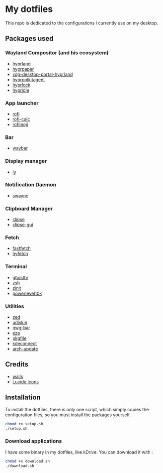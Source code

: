 # My dotfiles
This repo is dedicated to the configurations I currently use on my desktop.

## Packages used
### Wayland Compositor (and his ecosystem)
- [hyprland](https://archlinux.org/packages/extra/x86_64/hyprland/)
- [hyprpaper](https://archlinux.org/packages/extra/x86_64/hyprpaper/)
- [xdg-desktop-portal-hyprland](https://archlinux.org/packages/extra/x86_64/xdg-desktop-portal-hyprland/)
- [hyprpolkitagent](https://archlinux.org/packages/extra/x86_64/hyprpolkitagent/)
- [hyprlock](https://archlinux.org/packages/extra/x86_64/hyprlock/)
- [hypridle](https://archlinux.org/packages/extra/x86_64/hypridle/)

### App launcher
- [rofi](https://archlinux.org/packages/extra/x86_64/rofi/)
- [rofi-calc](https://archlinux.org/packages/extra/x86_64/rofi-calc/)
- [rofimoji](https://archlinux.org/packages/extra/any/rofimoji/)

### Bar
- [waybar](https://archlinux.org/packages/extra/x86_64/waybar/)

### Display manager
- [ly](https://archlinux.org/packages/extra/x86_64/ly/)

### Notification Daemon
- [swaync](https://archlinux.org/packages/extra/x86_64/swaync/)

### Clipboard Manager
- [clipse](https://aur.archlinux.org/packages/clipse)
- [clipse-gui](https://aur.archlinux.org/packages/clipse-gui)

### Fetch
- [fastfetch](https://archlinux.org/packages/extra/x86_64/fastfetch/)
- [hyfetch](https://archlinux.org/packages/extra/x86_64/hyfetch/)

### Terminal
- [ghostty](https://archlinux.org/packages/extra/x86_64/ghostty/)
- [zsh](https://archlinux.org/packages/extra/x86_64/zsh/)
- [zinit](https://github.com/zdharma-continuum/zinit)
- [powerlevel10k](https://github.com/romkatv/powerlevel10k#zinit)

### Utilities
- [zed](https://archlinux.org/packages/extra/x86_64/zed/)
- [udiskie](https://archlinux.org/packages/extra/any/udiskie/)
- [nwg-bar](https://archlinux.org/packages/extra/x86_64/nwg-bar/)
- [eza](https://archlinux.org/packages/extra/x86_64/eza/)
- [pkgfile](https://archlinux.org/packages/extra/x86_64/pkgfile/)
- [kdeconnect](https://archlinux.org/packages/extra/x86_64/kdeconnect/)
- [arch-update](https://aur.archlinux.org/packages/arch-update)

## Credits
- [walls](https://github.com/dharmx/walls)
- [Lucide Icons](https://lucide.dev/)

## Installation
To install the dotfiles, there is only one script, which simply copies the configuration files, so you must install the packages yourself.

```sh
chmod +x setup.sh
./setup.sh
```

### Download applications
I have some binary in my dotfiles, like kDrive. You can download it with :
```sh
chmod +x download.sh
./download.sh
```
